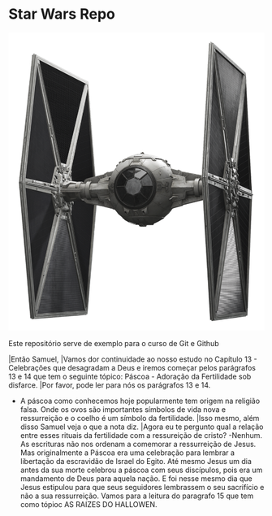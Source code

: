 # Star Wars Repo

![Tie Fighter](https://github.com/thiagobritorocha/StarWarsRepo/blob/master/tiefighter.png)

Este repositório serve de exemplo para o curso de Git e Github

|Então Samuel,
|Vamos dor continuidade ao nosso estudo no Capítulo 13 - Celebrações que desagradam a Deus e iremos começar pelos parágrafos 13 e 14 que tem o seguinte tópico: Páscoa - Adoração da Fertilidade sob disfarce.
|Por favor, pode ler para nós os parágrafos 13 e 14. 
- A páscoa como conhecemos hoje popularmente tem origem na religião falsa. Onde os ovos são importantes símbolos de vida nova e ressurreição e o coelho é um símbolo da fertilidade. 
|Isso mesmo, além disso Samuel veja o que a nota diz.
|Agora eu te pergunto qual a relação entre esses rituais da fertilidade com a ressureição de cristo?
-Nenhum.
As escrituras não nos ordenam a comemorar a ressurreição de Jesus. 
Mas originalmente a Páscoa era uma celebração para lembrar a libertação da escravidão de Israel do Egito.  Até mesmo Jesus um dia antes da sua morte celebrou a páscoa com seus discípulos, pois era um mandamento de Deus para aquela nação.  E foi nesse mesmo dia que Jesus estipulou para que seus seguidores lembrassem o seu sacrifício e não a sua ressurreição.
 Vamos para a leitura do paragrafo 15 que tem como tópioc AS RAIZES DO HALLOWEN.

